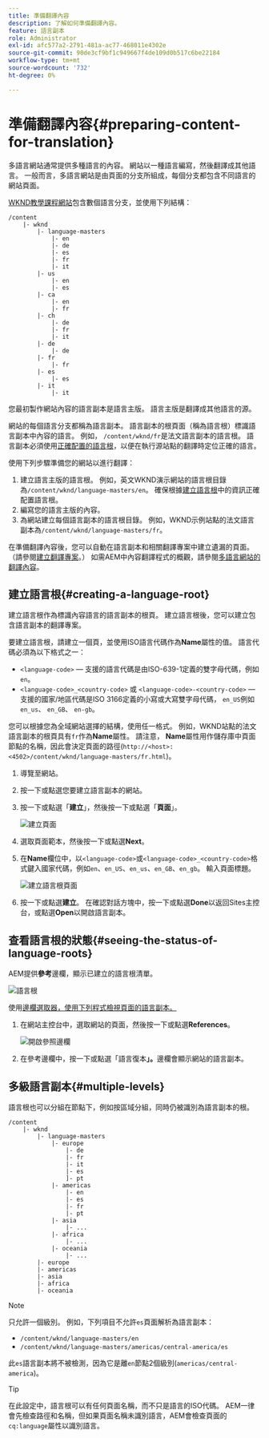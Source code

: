 ```yaml
---
title: 準備翻譯內容
description: 了解如何準備翻譯內容。
feature: 語言副本
role: Administrator
exl-id: afc577a2-2791-481a-ac77-468011e4302e
source-git-commit: 90de3cf9bf1c949667f4de109d0b517c6be22184
workflow-type: tm+mt
source-wordcount: '732'
ht-degree: 0%

---
```


# 準備翻譯內容{#preparing-content-for-translation}

多語言網站通常提供多種語言的內容。 網站以一種語言編寫，然後翻譯成其他語言。 一般而言，多語言網站是由頁面的分支所組成，每個分支都包含不同語言的網站頁面。

[WKND教學課程網站](/help/implementing/developing/introduction/develop-wknd-tutorial.md)包含數個語言分支，並使用下列結構：

```text
/content
    |- wknd
        |- language-masters
            |- en
            |- de
            |- es
            |- fr
            |- it
        |- us
            |- en
            |- es
        |- ca
            |- en
            |- fr
        |- ch
            |- de
            |- fr
            |- it
        |- de
            |- de
        |- fr
            |- fr
        |- es
            |- es
        |- it
            |- it
```

您最初製作網站內容的語言副本是語言主版。 語言主版是翻譯成其他語言的源。

網站的每個語言分支都稱為語言副本。 語言副本的根頁面（稱為語言根）標識語言副本中內容的語言。 例如， `/content/wknd/fr`是法文語言副本的語言根。 語言副本必須使用[正確配置的語言根](preparation.md#creating-a-language-root)，以便在執行源站點的翻譯時定位正確的語言。

使用下列步驟準備您的網站以進行翻譯：

1. 建立語言主版的語言根。 例如，英文WKND演示網站的語言根目錄為`/content/wknd/language-masters/en`。 確保根據[建立語言根](preparation.md#creating-a-language-root)中的資訊正確配置語言根。
1. 編寫您的語言主版的內容。
1. 為網站建立每個語言副本的語言根目錄。 例如，WKND示例站點的法文語言副本為`/content/wknd/language-masters/fr`。

在準備翻譯內容後，您可以自動在語言副本和相關翻譯專案中建立遺漏的頁面。 （請參閱[建立翻譯專案](managing-projects.md)。） 如需AEM中內容翻譯程式的概觀，請參閱[多語言網站的翻譯內容](overview.md)。

## 建立語言根{#creating-a-language-root}

建立語言根作為標識內容語言的語言副本的根頁。 建立語言根後，您可以建立包含語言副本的翻譯專案。

要建立語言根，請建立一個頁，並使用ISO語言代碼作為&#x200B;**Name**&#x200B;屬性的值。 語言代碼必須為以下格式之一：

* `<language-code>`  — 支援的語言代碼是由ISO-639-1定義的雙字母代碼，例如 `en`。
* `<language-code>_<country-code>` 或 `<language-code>-<country-code>`  — 支援的國家/地區代碼是ISO 3166定義的小寫或大寫雙字母代碼， `en_US`例如 `en_us`、 `en_GB`、 `en-gb`。

您可以根據您為全域網站選擇的結構，使用任一格式。  例如，WKND站點的法文語言副本的根頁具有`fr`作為&#x200B;**Name**&#x200B;屬性。 請注意， **Name**&#x200B;屬性用作儲存庫中頁面節點的名稱，因此會決定頁面的路徑(`http://<host>:<4502>/content/wknd/language-masters/fr.html`)。

1. 導覽至網站。
1. 按一下或點選您要建立語言副本的網站。
1. 按一下或點選「**建立**」，然後按一下或點選「**頁面**」。

   ![建立頁面](../assets/create-page.png)

1. 選取頁面範本，然後按一下或點選&#x200B;**Next**。
1. 在&#x200B;**Name**&#x200B;欄位中，以`<language-code>`或`<language-code>_<country-code>`格式鍵入國家代碼，例如`en`、`en_US`、`en_us`、`en_GB`、`en_gb`。 輸入頁面標題。

   ![建立語言根頁面](../assets/create-language-root.png)

1. 按一下或點選&#x200B;**建立**。 在確認對話方塊中，按一下或點選&#x200B;**Done**&#x200B;以返回Sites主控台，或點選&#x200B;**Open**&#x200B;以開啟語言副本。

## 查看語言根的狀態{#seeing-the-status-of-language-roots}

AEM提供&#x200B;**參考**&#x200B;邊欄，顯示已建立的語言根清單。

![語言根](../assets/language-roots.png)

使用[邊欄選取器，使用下列程式檢視頁面的語言副本。](/help/sites-cloud/authoring/getting-started/basic-handling.md#rail-selector)

1. 在網站主控台中，選取網站的頁面，然後按一下或點選&#x200B;**References**。

   ![開啟參照邊欄](../assets/opening-references-rail.png)

1. 在參考邊欄中，按一下或點選「語言復本&#x200B;**」。**&#x200B;邊欄會顯示網站的語言副本。

## 多級語言副本{#multiple-levels}

語言根也可以分組在節點下，例如按區域分組，同時仍被識別為語言副本的根。

```text
/content
    |- wknd
        |- language-masters
            |- europe
                |- de
                |- fr
                |- it
                |- es
                ]- pt
            |- americas
                |- en
                |- es
                |- fr
                |- pt
            |- asia
                |- ...
            |- africa
                |- ...
            |- oceania
                |- ...
        |- europe
        |- americas
        |- asia
        |- africa
        |- oceania            
```

>[!NOTE]
>
>只允許一個級別。 例如，下列項目不允許`es`頁面解析為語言副本：
>
>* `/content/wknd/language-masters/en`
>* `/content/wknd/language-masters/americas/central-america/es`

>
> 
此`es`語言副本將不被檢測，因為它是離`en`節點2個級別(`americas/central-america`)。

>[!TIP]
>
>在此設定中，語言根可以有任何頁面名稱，而不只是語言的ISO代碼。 AEM一律會先檢查路徑和名稱，但如果頁面名稱未識別語言，AEM會檢查頁面的`cq:language`屬性以識別語言。
